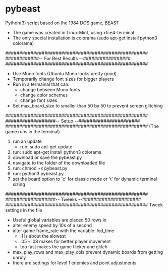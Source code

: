 # pybeast
Python(3) script based on the 1984 DOS game, BEAST
* The game was created in Linux Mint, using xfce4-terminal
* The only special installation is colorama (sudo apt-get install python3 colorama)


###################################################
############-- For Best Results --#################
###################################################

* Use Mono fonts (Ubuntu Mono looks pretty good)
* Temporarily change font sizes for bigger players
* Run in a termainal that can:
	* change between Mono fonts
	* change color schemes
	* change font sizes
* Set max_board_size to smaller than 50 by 50 to prevent screen glitching



###################################################
##################-- Setup --######################
###################################################
(The game runs in the terminal)

1. run an update
	* run: sudo apt-get update
2. run: sudo apt-get install python3 colorama
3. download or save the pybeast.py
4. navigate to the folder of the downloaded file
5. run: chmod +x pybeast.py
6. run: python3 pybeast.py
7. set the board option to 'c' for classic mode or 't' for dynamic terminal sizing


###################################################
##################-- Tweeks --#####################
###################################################
Tweek settings in the file
* Useful global variables are placed 50 rows in
* alter enemy speed by 10s of a second
* alter game frame_rate with the variable: lcd_time
	* .1 is about the slowest
	* .05 - .08 makes for better player movement
	* too fast makes the game flicker and glitch
* max_play_rows and max_play_cols prevent dynamic boards from getting unruly
* there are settings for level 1 enemies and point adjustments





